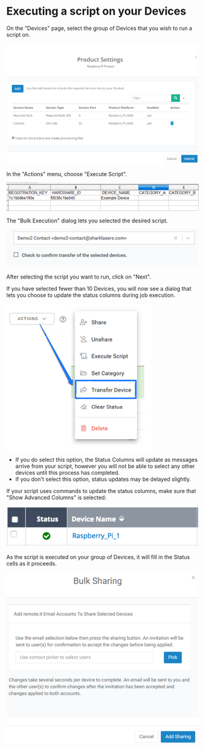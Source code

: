 # Executing a script on your Devices

On the "Devices" page, select the group of Devices that you wish to run a script on.

![](../../.gitbook/assets/image%20%28323%29.png)

In the "Actions" menu, choose "Execute Script".  

![](../../.gitbook/assets/image%20%28450%29.png)

The "Bulk Execution" dialog lets you selected the desired script.  

![](../../.gitbook/assets/image%20%28343%29.png)

After selecting the script you want to run, click on "Next".

If you have selected fewer than 10 Devices, you will now see a dialog that lets you choose to update the status columns during job execution.  

![](../../.gitbook/assets/image%20%28319%29.png)

* If you do select this option, the Status Columns will update as messages arrive from your script, however you will not be able to select any other devices until this process has completed.
* If you don't select this option, status updates may be delayed slightly.

If your script uses commands to update the status columns,  make sure that "Show Advanced Columns" is selected:

![](../../.gitbook/assets/image%20%284%29.png)

As the script is executed on your group of Devices, it will fill in the Status cells as it proceeds.

![](../../.gitbook/assets/image%20%28199%29.png)

